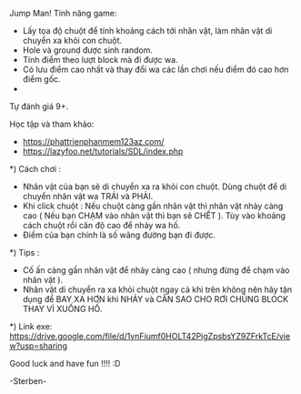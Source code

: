 Jump Man! 
Tính năng game:
 - Lấy tọa độ chuột để tính khoảng cách tới nhân vật, làm nhân vật di chuyển xa khỏi con chuột.
 - Hole và ground được sinh random.
 - Tính điểm theo lượt block mà đi được wa.
 - Có lưu điểm cao nhất và thay đổi wa các lần chơi nếu điểm đó cao hơn điểm gốc.
 - 
Tự đánh giá 9+.

Học tập và tham khảo:
 - https://phattrienphanmem123az.com/
 - https://lazyfoo.net/tutorials/SDL/index.php

*) Cách chơi : 
 -  Nhân vật của bạn sẽ di chuyển xa ra khỏi con chuột. Dùng chuột để di chuyển nhân vật wa TRÁI và PHẢI.
 -  Khi click chuột : Nếu chuột càng gần nhân vật thì nhân vật nhảy càng cao ( Nếu bạn CHẠM vào nhân vật thì bạn sẽ CHẾT ). 
                    Tùy vào khoảng cách chuột rồi căn độ cao để nhảy wa hố.
 -  Điểm của bạn chính là số wãng đường bạn đi được.

*) Tips : 
 - Cố ấn càng gần nhân vật để nhảy càng cao ( nhưng đừng để chạm vào nhân vật ).
 - Nhân vật di chuyển ra xa khỏi chuột ngay cả khi trên không nên hãy tận dụng để BAY XA HƠN khi NHẢY và CĂN SAO CHO RƠI CHÚNG BLOCK THAY VÌ XUỐNG HỐ.
 

*) Link exe: https://drive.google.com/file/d/1vnFiumf0HOLT42PigZpsbsYZ9ZFrkTcE/view?usp=sharing

Good luck and have fun !!!! :D

-Sterben-
